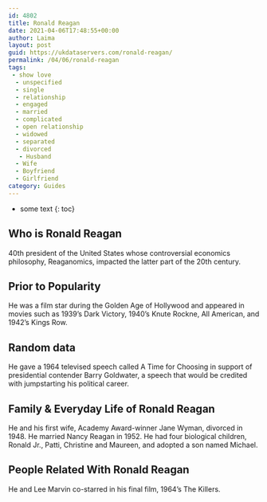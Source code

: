```yaml
---
id: 4802
title: Ronald Reagan
date: 2021-04-06T17:48:55+00:00
author: Laima
layout: post
guid: https://ukdataservers.com/ronald-reagan/
permalink: /04/06/ronald-reagan
tags:
 - show love
  - unspecified
  - single
  - relationship
  - engaged
  - married
  - complicated
  - open relationship
  - widowed
  - separated
  - divorced
   - Husband
  - Wife
  - Boyfriend
  - Girlfriend
category: Guides
---
```


* some text
{: toc}


## Who is Ronald Reagan
                  
                  
                  
40th president of the United States whose controversial economics philosophy, Reaganomics, impacted the latter part of the 20th century.
                  
              
            
              
            
                
                
                
## Prior to Popularity
                  
                  
                  
He was a film star during the Golden Age of Hollywood and appeared in movies such as 1939&#8217;s Dark Victory, 1940&#8217;s Knute Rockne, All American, and 1942&#8217;s Kings Row.
                  
              
            
              
            
                
                
                
## Random data
                  
                  
                  
He gave a 1964 televised speech called A Time for Choosing in support of presidential contender Barry Goldwater, a speech that would be credited with jumpstarting his political career.
                  
              
            
              
            
                
                
                
## Family & Everyday Life of Ronald Reagan
                  
                  
                  
He and his first wife, Academy Award-winner Jane Wyman, divorced in 1948. He married Nancy Reagan in 1952. He had four biological children, Ronald Jr., Patti, Christine and Maureen, and adopted a son named Michael.
                  
              
            
              
            
                
                
                
## People Related With Ronald Reagan
                  
                  
                  
He and Lee Marvin co-starred in his final film, 1964&#8217;s The Killers.
                  
              
            
              
            
                
              
            
              
              
            
            
              
            
          
          
          